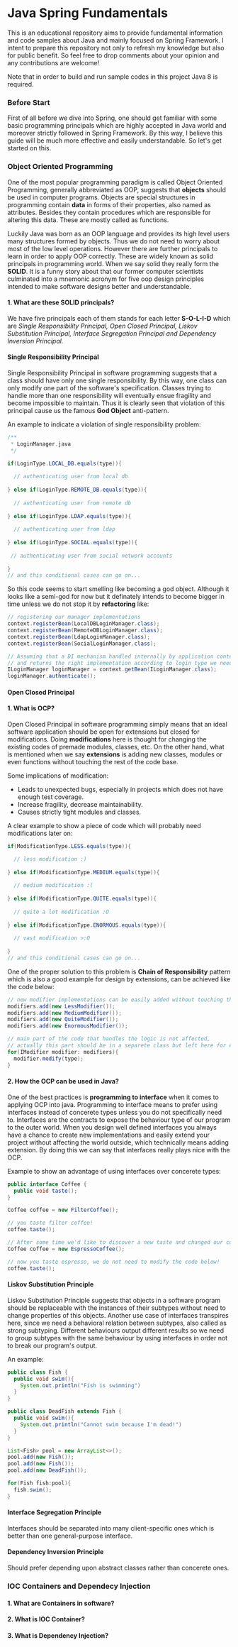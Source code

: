 # Java Spring Fundamentals
This is an educational repository aims to provide fundamental information and code samples about Java and mainly focused on Spring Framework. I intent to prepare this repository not only to refresh my knowledge but also for public benefit. So feel free to drop comments about your opinion and any contributions are welcome!

Note that in order to build and run sample codes in this project Java 8 is required.

### Before Start
First of all before we dive into Spring, one should get familiar with some basic programming principals which are highly accepted in Java world and moreover strictly followed in Spring Framework. By this way, I believe this guide will be much more effective and easily understandable. So let's get started on this.
### Object Oriented Programming
One of the most popular programming paradigm is called Object Oriented Programming, generally abbreviated as OOP, suggests that **objects** should be used in computer programs. Objects are special structures in programming contain **data** in forms of their properties, also named as attributes. Besides they contain procedures which are responsible for altering this data. These are mostly called as functions.

Luckily Java was born as an OOP language and provides its high level users many structures formed by objects. Thus we do not need to worry about most of the low level operations. However there are further principals to learn in order to apply OOP correctly. These are widely known as solid principals in programming world. When we say solid they really form the **SOLID**. It is a funny story about that our former computer scientists culminated into a mnemonic acronym for five oop design principles intended to make software designs better and understandable.

#### 1. What are these SOLID principals?
We have five principals each of them stands for each letter **S-O-L-I-D** which are *Single Responsibility Principal, Open Closed Principal, Liskov Substitution Principal, Interface Segregation Principal and Dependency Inversion Principal.*

#### Single Responsibility Principal
Single Responsibility Principal in software programming suggests that a class should have only one single responsibility. By this way, one class can only modify one part of the software's specification. Classes trying to handle more than one responsibility will eventually ensue fragility and become impossible to maintain. Thus it is clearly seen that violation of this principal cause us the famous **God Object** anti-pattern.

An example to indicate a violation of single responsibility problem:
```java
/**
 * LoginManager.java
 */
 
if(LoginType.LOCAL_DB.equals(type)){

  // authenticating user from local db 
  
} else if(LoginType.REMOTE_DB.equals(type)){
  
  // authenticating user from remote db 
  
} else if(LoginType.LDAP.equals(type)){
  
  // authenticating user from ldap 
  
} else if(LoginType.SOCIAL.equals(type)){
  
 // authenticating user from social network accounts
  
}
// and this conditional cases can go on...
```
So this code seems to start smelling like becoming a god object. Although it looks like a semi-god for now but it definately intends to become bigger in time unless we do not stop it by **refactoring** like:
```java
// registering our manager implementations
context.registerBean(LocalDBLoginManager.class);
context.registerBean(RemoteDBLoginManager.class);
context.registerBean(LdapLoginManager.class);
context.registerBean(SocialLoginManager.class);

// Assuming that a DI mechanism handled internally by application context 
// and returns the right implementation according to login type we need
ILoginManager loginManager = context.getBean(ILoginManager.class);
loginManager.authenticate();
```
#### Open Closed Principal
#### 1. What is OCP?
Open Closed Principal in software programming simply means that an ideal software application should be open for extensions but closed for modifications. Doing **modifications** here is thought for changing the existing codes of premade modules, classes, etc. On the other hand, what is mentioned when we say **extensions** is adding new classes, modules or even functions without touching the rest of the code base.

Some implications of modification:
* Leads to unexpected bugs, especially in projects which does not have enough test coverage. 
* Increase fragility, decrease maintainability.
* Causes strictly tight modules and classes.
 
A clear example to show a piece of code which will probably need modifications later on:
```java
if(ModificationType.LESS.equals(type)){

  // less modification :)
  
} else if(ModificationType.MEDIUM.equals(type)){
  
  // medium modification :(
  
} else if(ModificationType.QUITE.equals(type)){
  
  // quite a lot modification :O
  
} else if(ModificationType.ENORMOUS.equals(type)){
  
  // vast modification >:O
  
}
// and this conditional cases can go on...
```
One of the proper solution to this problem is **Chain of Responsibility** pattern which is also a good example for design by extensions, can be achieved like the code below:
```java
// new modifier implementations can be easily added without touching the rest of the code
modifiers.add(new LessModifier());
modifiers.add(new MediumModifier());
modifiers.add(new QuiteModifier());
modifiers.add(new EnormousModifier());

// main part of the code that handles the logic is not affected, 
// actually this part should be in a separete class but left here for exemplary purposes
for(IModifier modifier: modifiers){
  modifier.modify(type);
}
```
#### 2. How the OCP can be used in Java?
One of the best practices is **programming to interface** when it comes to applying OCP into java. Programming to interface means to prefer using interfaces instead of concerete types unless you do not specifically need to. Interfaces are the contracts to expose the behaviour type of our program to the outer world. When you design well defined interfaces you always have a chance to create new implementations and easily extend your project without affecting the world outside, which technically means adding extension. By doing this we can say that interfaces really plays nice with the OCP.

Example to show an advantage of using interfaces over concerete types:
```java
public interface Coffee {
  public void taste();
}

Coffee coffee = new FilterCoffee();

// you taste filter coffee!
coffee.taste();

// After some time we'd like to discover a new taste and changed our coffee formula!
Coffee coffee = new EspressoCoffee();

// now you taste espresso, we do not need to modify the code below!
coffee.taste();
```

#### Liskov Substitution Principle
Liskov Substitution Principle suggests that objects in a software program should be replaceable with the instances of their subtypes without need to change properties of this objects. Another use case of interfaces transpires here, since we need a behavioral relation between subtypes, also called as strong subtyping. Different behaviours output different results so we need to group subtypes with the same behaviour by using interfaces in order not to break our program's output.

An example:
```java
public class Fish {
  public void swim(){
    System.out.println("Fish is swimming")
  }
}

public class DeadFish extends Fish {
  public void swim(){
    System.out.println("Cannot swim because I'm dead!")
  }
}

List<Fish> pool = new ArrayList<>();
pool.add(new Fish());
pool.add(new Fish());
pool.add(new DeadFish());

for(Fish fish:pool){
  fish.swim();
}
```

#### Interface Segregation Principle
Interfaces should be separated into many client-specific ones which is better than one general-purpose interface.

#### Dependency Inversion Principle
Should prefer depending upon abstract classes rather than concerete ones.

### IOC Containers and Dependecy Injection
#### 1. What are Containers in software?
#### 2. What is IOC Container?
#### 3. What is Dependency Injection?
